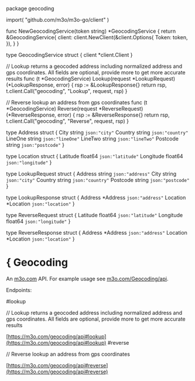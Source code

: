 package geocoding

import(
	"github.com/m3o/m3o-go/client"
)

func NewGeocodingService(token string) *GeocodingService {
	return &GeocodingService{
		client: client.NewClient(&client.Options{
			Token: token,
		}),
	}
}

type GeocodingService struct {
	client *client.Client
}


// Lookup returns a geocoded address including normalized address and gps coordinates. All fields are optional, provide more to get more accurate results
func (t *GeocodingService) Lookup(request *LookupRequest) (*LookupResponse, error) {
	rsp := &LookupResponse{}
	return rsp, t.client.Call("geocoding", "Lookup", request, rsp)
}

// Reverse lookup an address from gps coordinates
func (t *GeocodingService) Reverse(request *ReverseRequest) (*ReverseResponse, error) {
	rsp := &ReverseResponse{}
	return rsp, t.client.Call("geocoding", "Reverse", request, rsp)
}




type Address struct {
  City string `json:"city"`
  Country string `json:"country"`
  LineOne string `json:"lineOne"`
  LineTwo string `json:"lineTwo"`
  Postcode string `json:"postcode"`
}

type Location struct {
  Latitude float64 `json:"latitude"`
  Longitude float64 `json:"longitude"`
}

type LookupRequest struct {
  Address string `json:"address"`
  City string `json:"city"`
  Country string `json:"country"`
  Postcode string `json:"postcode"`
}

type LookupResponse struct {
  Address *Address `json:"address"`
  Location *Location `json:"location"`
}

type ReverseRequest struct {
  Latitude float64 `json:"latitude"`
  Longitude float64 `json:"longitude"`
}

type ReverseResponse struct {
  Address *Address `json:"address"`
  Location *Location `json:"location"`
}

# { Geocoding

An [m3o.com](https://m3o.com) API. For example usage see [m3o.com/Geocoding/api](https://m3o.com/Geocoding/api).

Endpoints:

#lookup

// Lookup returns a geocoded address including normalized address and gps coordinates. All fields are optional, provide more to get more accurate results


[https://m3o.com/geocoding/api#lookup](https://m3o.com/geocoding/api#lookup)
#reverse

// Reverse lookup an address from gps coordinates


[https://m3o.com/geocoding/api#reverse](https://m3o.com/geocoding/api#reverse)
